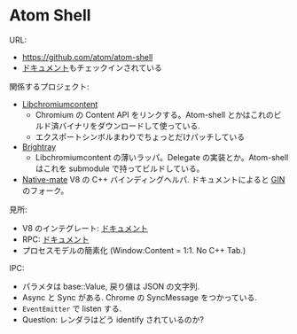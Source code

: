 
# Atom Shell

URL:

  * https://github.com/atom/atom-shell
  * [ドキュメント](https://github.com/atom/atom-shell/tree/master/docs)もチェックインされている

 関係するプロジェクト:

  * [Libchromiumcontent](https://github.com/brightray/libchromiumcontent)
    * Chromium の Content API をリンクする。Atom-shell とかはこれのビルド済バイナリをダウンロードして使っている.
    * エクスポートシンボルまわりでちょっとだけパッチしている
  * [Brightray](https://github.com/brightray/brightray)
    * Libchromiumcontent の薄いラッパ。Delegate の実装とか。Atom-shell はこれを submodule で持ってビルドしている。
  * [Native-mate](https://www.npmjs.com/package/native-mate) V8 の C++ バインディングヘルパ. ドキュメントによると [GIN](https://chromium.googlesource.com/chromium/src/+/HEAD/gin/README)  のフォーク。

見所:

 * V8 のインテグレート: [ドキュメント](https://github.com/atom/atom-shell/blob/master/docs/development/atom-shell-vs-node-webkit.md)
 * RPC: [ドキュメント](https://github.com/atom/atom-shell/blob/master/docs/api/remote.md)
 * プロセスモデルの簡素化 (Window:Content = 1:1. No C++ Tab.)

IPC:

 * パラメタは base::Value, 戻り値は JSON の文字列.
 * Async と Sync がある. Chrome の SyncMessage をつかっている.
 * `EventEmitter` で listen する.
 * Question: レンダラはどう identify されているのか?
